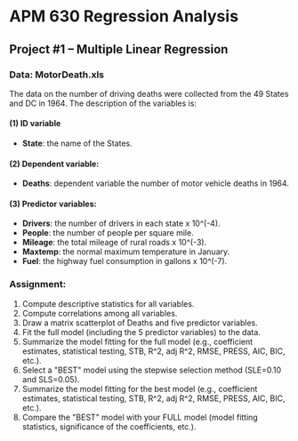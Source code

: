 # APM 630 Regression Analysis

## Project #1 – Multiple Linear Regression

### Data: MotorDeath.xls

The data on the number of driving deaths were collected from the 49 States and DC in 1964. The description of the variables is:

#### (1) ID variable

- **State**: the name of the States.

#### (2) Dependent variable:

- **Deaths**: dependent variable the number of motor vehicle deaths in 1964.

#### (3) Predictor variables:

- **Drivers**: the number of drivers in each state x 10^(-4).
- **People**: the number of people per square mile.
- **Mileage**: the total mileage of rural roads x 10^(-3).
- **Maxtemp**: the normal maximum temperature in January.
- **Fuel**: the highway fuel consumption in gallons x 10^(-7).

### Assignment:

1. Compute descriptive statistics for all variables.
2. Compute correlations among all variables.
3. Draw a matrix scatterplot of Deaths and five predictor variables.
4. Fit the full model (including the 5 predictor variables) to the data.
5. Summarize the model fitting for the full model (e.g., coefficient estimates, statistical testing, STB, R^2, adj R^2, RMSE, PRESS, AIC, BIC, etc.).
6. Select a "BEST" model using the stepwise selection method (SLE=0.10 and SLS=0.05).
7. Summarize the model fitting for the best model (e.g., coefficient estimates, statistical testing, STB, R^2, adj R^2, RMSE, PRESS, AIC, BIC, etc.).
8. Compare the "BEST" model with your FULL model (model fitting statistics, significance of the coefficients, etc.).
